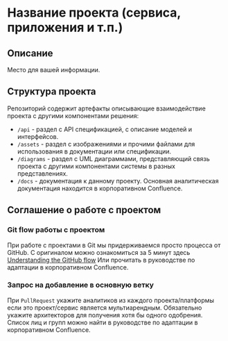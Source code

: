 # Название проекта (сервиса, приложения и т.п.)

## Описание

Место для вашей информации.

## Структура проекта

Репозиторий содержит артефакты описывающие взаимодействие проекта с другими компонентами решения:

- `/api` - раздел с API спецификацией, с описание моделей и интерфейсов.
- `/assets` - раздел с изображениями и прочими файлами для использования в документации или спецификации.
- `/diagrams` - раздел с UML диаграммами, представляющий связь проекта с другими компонентами системы в разных представлениях.
- `/docs` - документация к данному проекту. Основная аналитическая документация находится в корпоративном Confluence.

## Соглашение о работе с проектом

### Git flow работы с проектом

При работе с проектами в Git мы придерживаемся просто процесса от GitHub.
С оригиналом можно ознакомиться за 5 минут здесь [Understanding the GitHub flow]([https://guides.github.com/introduction/flow/)
Или прочитать в руководстве по адаптации в корпоративном Confluence.

### Запрос на добавление в основную ветку

При `PullRequest` укажите аналитиков из каждого проекта/платформы если это проект/сервис является мультиарендным.
Обязательно укажите архитекторов для получения хотя бы одного одобрения.
Список лиц и групп можно найти в руководстве по адаптации в корпоративном Confluence.
